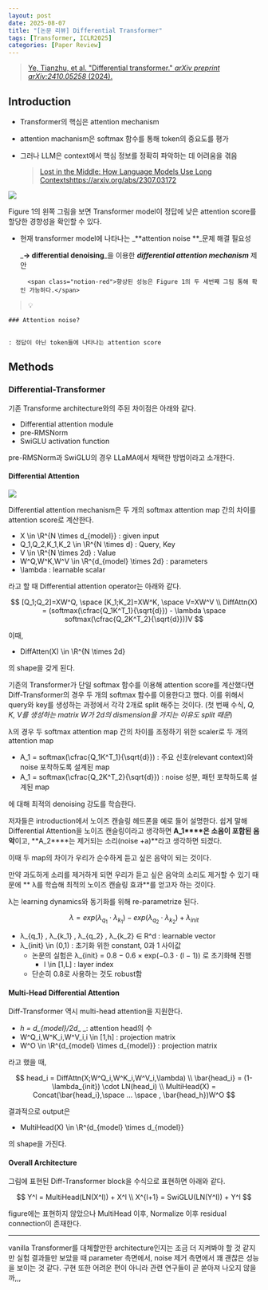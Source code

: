 ```yaml
---
layout: post
date: 2025-08-07
title: "[논문 리뷰] Differential Transformer"
tags: [Transformer, ICLR2025]
categories: [Paper Review]
---
```


> [Ye, Tianzhu, et al. "Differential transformer." ](https://arxiv.org/abs/2410.05258)[_arXiv preprint arXiv:2410.05258_](https://arxiv.org/abs/2410.05258)[ (2024).](https://arxiv.org/abs/2410.05258)



## Introduction

- Transformer의 핵심은 attention mechanism
- attention machanism은 softmax 함수를 통해 token의 중요도를 평가
- 그러나 LLM은 context에서 핵심 정보를 정확히 파악하는 데 어려움을 겪음

	> [Lost in the Middle: How Language Models Use Long Contextshttps://arxiv.org/abs/2307.03172](https://arxiv.org/abs/2307.03172)


![](https://prod-files-secure.s3.us-west-2.amazonaws.com/542b861c-36a8-4051-84e5-8804b6728dba/9083ea56-691a-4752-ae26-47f403431ac8/image.png?X-Amz-Algorithm=AWS4-HMAC-SHA256&X-Amz-Content-Sha256=UNSIGNED-PAYLOAD&X-Amz-Credential=ASIAZI2LB466ROIEDONO%2F20250901%2Fus-west-2%2Fs3%2Faws4_request&X-Amz-Date=20250901T121516Z&X-Amz-Expires=3600&X-Amz-Security-Token=IQoJb3JpZ2luX2VjEKv%2F%2F%2F%2F%2F%2F%2F%2F%2F%2FwEaCXVzLXdlc3QtMiJIMEYCIQCrrNYJVdEplXxoGkMGEmF1jHnWOUvWK%2BXScZs3NUQQpAIhAPl4IfDoD8CB%2BSbpGSfBpgUpLku0WidS2iyvcwPGSA8NKv8DCBQQABoMNjM3NDIzMTgzODA1IgyG0dPHxv0wfjoCv7Aq3AOhGUIVd1H8T1gC0Kork2RJsWYPdibBDXhyvN8rYUnpflGhgcx1riWBjNDi15xPc52rEMZzvF6ijrwn0RsZzVltxbWbp0QlUMJGyLZ2vC4m6fGXltOOdBqvHDm%2B0PpDP2KFl%2BzXeXFrzWcNiv0x6f7EGAM2HGKngXvl7fatxOdRzKeAYmbUTfxdrBj79O1weDnL%2BZSIbq4jucsnFB4dtJeDz3CCUoCa%2BrkiwpLgBjBWRhOaFDXJCJX9TkyUOGhEuB89NxAX4hu9%2Bm7vhiWnW4rM9EhWnmU7FvItn2midb%2FN9fNCvD5mH29wlcAwLhShHS5CBtZ%2Fm9mxzfBL3%2BLhPQTRnBfbRROTq6kKuGXkFB0BDSd9Cf7Xy%2Fn9VztN%2B5Ws%2F7e3BWSYPng3aGEa8MfZMtarQEOA8CJSz5vxmLx7tQy7xdUN1%2BxGegFWhfjQxquy32t%2F8tLNT9pAK9LUXFwy8wVTp2RS7T%2BdwtNEjRHkLN3kbY%2BV6cHBc9XYN9yvKYhfgV9tM4vKRU130S5I398qDq%2BhxsTRHzcxJps3rA2mhqR3P%2BOe6nkMo8JC10FV4Mmk%2BYy0BAW%2FkBu9dXzo%2FPgLMcAGqfg5krePSNJtyZ%2BOd20FMussq%2B74N08VnK33tTDSgNbFBjqkARVCCFEeYZSu5%2FSRMAEnRlJhpfG7j%2B5x9%2F1T4CC7xODZs3maOaUZHknuIIZxXROzwh%2BgEBw9domVHG4aBfjBqkma80K8T1%2FExsI799C2g7ufvtyysEIEyp23WATwzInYyW%2FECeEbl%2BQ2bRhPdTkavvfbCF7bCbpfjLdupAdBPS10UjzRJUd99gVo6xWZYufRjTVGi0gYED5EJG0vZ42RGiy41ze7&X-Amz-Signature=1cfcf4c8e6e9e91fe75a9a612fb05916b1394b95702bfc7e7620a9f8d61c9899&X-Amz-SignedHeaders=host&x-amz-checksum-mode=ENABLED&x-id=GetObject)


Figure 1의 왼쪽 그림을 보면 Transformer model이 정답에 낮은 attention score를 할당한 경향성을 확인할 수 있다.

- 현재 transformer model에 나타나는 _**attention noise **_문제 해결 필요성

	_**→ differential denoising**_을 이용한 _**differential attention mechanism**_ 제안


		<span class="notion-red">향상된 성능은 Figure 1의 두 세번째 그림 통해 확인 가능하다.</span>


> 💡 


	### Attention noise?


	: 정답이 아닌 token들에 나타나는 attention score



## Methods



### Differential-Transformer


기존 Transforme architecture와의 주된 차이점은 아래와 같다.

- Differential attention module
- pre-RMSNorm
- SwiGLU activation function

pre-RMSNorm과 SwiGLU의 경우 LLaMA에서 채택한 방법이라고 소개한다.



#### Differential Attention


![](https://prod-files-secure.s3.us-west-2.amazonaws.com/542b861c-36a8-4051-84e5-8804b6728dba/116d70b2-1963-4810-9167-f4c7d8a06e8f/image.png?X-Amz-Algorithm=AWS4-HMAC-SHA256&X-Amz-Content-Sha256=UNSIGNED-PAYLOAD&X-Amz-Credential=ASIAZI2LB466ROIEDONO%2F20250901%2Fus-west-2%2Fs3%2Faws4_request&X-Amz-Date=20250901T121516Z&X-Amz-Expires=3600&X-Amz-Security-Token=IQoJb3JpZ2luX2VjEKv%2F%2F%2F%2F%2F%2F%2F%2F%2F%2FwEaCXVzLXdlc3QtMiJIMEYCIQCrrNYJVdEplXxoGkMGEmF1jHnWOUvWK%2BXScZs3NUQQpAIhAPl4IfDoD8CB%2BSbpGSfBpgUpLku0WidS2iyvcwPGSA8NKv8DCBQQABoMNjM3NDIzMTgzODA1IgyG0dPHxv0wfjoCv7Aq3AOhGUIVd1H8T1gC0Kork2RJsWYPdibBDXhyvN8rYUnpflGhgcx1riWBjNDi15xPc52rEMZzvF6ijrwn0RsZzVltxbWbp0QlUMJGyLZ2vC4m6fGXltOOdBqvHDm%2B0PpDP2KFl%2BzXeXFrzWcNiv0x6f7EGAM2HGKngXvl7fatxOdRzKeAYmbUTfxdrBj79O1weDnL%2BZSIbq4jucsnFB4dtJeDz3CCUoCa%2BrkiwpLgBjBWRhOaFDXJCJX9TkyUOGhEuB89NxAX4hu9%2Bm7vhiWnW4rM9EhWnmU7FvItn2midb%2FN9fNCvD5mH29wlcAwLhShHS5CBtZ%2Fm9mxzfBL3%2BLhPQTRnBfbRROTq6kKuGXkFB0BDSd9Cf7Xy%2Fn9VztN%2B5Ws%2F7e3BWSYPng3aGEa8MfZMtarQEOA8CJSz5vxmLx7tQy7xdUN1%2BxGegFWhfjQxquy32t%2F8tLNT9pAK9LUXFwy8wVTp2RS7T%2BdwtNEjRHkLN3kbY%2BV6cHBc9XYN9yvKYhfgV9tM4vKRU130S5I398qDq%2BhxsTRHzcxJps3rA2mhqR3P%2BOe6nkMo8JC10FV4Mmk%2BYy0BAW%2FkBu9dXzo%2FPgLMcAGqfg5krePSNJtyZ%2BOd20FMussq%2B74N08VnK33tTDSgNbFBjqkARVCCFEeYZSu5%2FSRMAEnRlJhpfG7j%2B5x9%2F1T4CC7xODZs3maOaUZHknuIIZxXROzwh%2BgEBw9domVHG4aBfjBqkma80K8T1%2FExsI799C2g7ufvtyysEIEyp23WATwzInYyW%2FECeEbl%2BQ2bRhPdTkavvfbCF7bCbpfjLdupAdBPS10UjzRJUd99gVo6xWZYufRjTVGi0gYED5EJG0vZ42RGiy41ze7&X-Amz-Signature=7b0fbca97f0c92c3fff07a08c0f35c811fcfad72e92bf0cf41980ab24d44a884&X-Amz-SignedHeaders=host&x-amz-checksum-mode=ENABLED&x-id=GetObject)


Differential attention mechanism은 두 개의 softmax attention map 간의 차이를 attention score로 계산한다.

- X \in \R^{N \times d\_{model}} : given input
- Q\_1,Q\_2,K\_1,K\_2 \in \R^{N \times d} : Query, Key
- V \in \R^{N \times 2d} : Value
- W^Q,W^K,W^V \in \R^{d\_{model} \times 2d} : parameters
- \lambda : learnable scalar

라고 할 때 Differential attention operator는 아래와 같다.


$$
[Q_1;Q_2]=XW^Q, \space [K_1;K_2]=XW^K, \space V=XW^V \\
DiffAttn(X) = (softmax(\cfrac{Q_1K^T_1}{\sqrt{d}}) - \lambda \space softmax(\cfrac{Q_2K^T_2}{\sqrt{d}}))V
$$


이때,

- DiffAtten(X) \in \R^{N \times 2d}

의 shape을 갖게 된다.


기존의 Transformer가 단일 softmax 함수를 이용해 attention score를 계산했다면 Diff-Transformer의 경우 두 개의 softmax 함수를 이용한다고 했다. 이를 위해서 query와 key를 생성하는 과정에서 각각 2개로 split 해주는 것이다. <span class="notion-red">(첫 번째 수식, </span><span class="notion-red">_Q, K, V를 생성하는 matrix W가 2d의 dismension을 가지는 이유도 split 때문_</span><span class="notion-red">)</span>


 λ의 경우 두 softmax attention map 간의 차이를 조정하기 위한 scaler로 두 개의 attention map

- A\_1 = softmax(\cfrac{Q\_1K^T\_1}{\sqrt{d}}) : 주요 신호(relevant context)와 noise 포착하도록 설계된 map
- A\_1 = softmax(\cfrac{Q\_2K^T\_2}{\sqrt{d}}) : noise 성분, 패턴 포착하도록 설계된 map 

에 대해 최적의 denoising 강도를 학습한다.


저자들은 introduction에서 노이즈 캔슬링 헤드폰을 예로 들어 설명한다. 쉽게 말해 Differential Attention을 노이즈 캔슬링이라고 생각하면 **A\_1****은 소음이 포함된 음악**이고, **A\_2****는 제거되는 소리(noise +a)**라고 생각하면 되겠다. 


이때 두 map의 차이가 우리가 순수하게 듣고 싶은 음악이 되는 것이다. 


만약 과도하게 소리를 제거하게 되면 우리가 듣고 싶은 음악의 소리도 제거할 수 있기 때문에 ** λ를 학습해 최적의 노이즈 캔슬링 효과**를 얻고자 하는 것이다.


λ는 learning dynamics와 동기화를 위해 re-parametrize 된다.


$$
\lambda = exp(\lambda_{q_1} \cdot \lambda_{k_1}) - exp(\lambda_{q_2} \cdot \lambda_{k_2}) + \lambda_{init}
$$

- λ\_{q\_1} , λ\_{k\_1} , λ\_{q\_2} , λ\_{k\_2} ∈ R^d : learnable vector
- λ\_{init} \in (0,1) : 초기화 위한 constant, 0과 1 사이값
	- 논문의 실험은 λ\_{init} = 0.8 − 0.6 × exp(−0.3 · (l − 1)) 로 초기화해 진행
		- l \in [1,L] : layer index
	- 단순히 0.8로 사용하는 것도 robust함


#### **Multi-Head Differential Attention**


Diff-Transformer 역시 multi-head attention을 지원한다.

- _h = d\_{model}/2d__ _: attention head의 수
- W^Q\_i,W^K\_i,W^V\_i,i \in [1,h] : projection matrix
- W^O \in \R^{d\_{model} \times d\_{model}} : projection matrix

라고 했을 때,


$$
head_i = DiffAttn(X;W^Q_i,W^K_i,W^V_i,\lambda) \\
\bar{head_i} = (1-\lambda_{init}) \cdot LN(head_i) \\
MultiHead(X) = Concat(\bar{head_i},\space ... \space , \bar{head_h})W^O
$$


결과적으로 output은

- MultiHead(X) \in \R^{d\_{model} \times d\_{model}}

의 shape을 가진다.



#### Overall Architecture


그림에 표현된 Diff-Transformer block을 수식으로 표현하면 아래와 같다.


$$
Y^l = MultiHead(LN(X^l)) + X^l \\
X^{l+1} = SwiGLU(LN(Y^l)) + Y^l
$$


figure에는 표현하지 않았으나 MultiHead 이후, Normalize 이후 residual connection이 존재한다.


---


vanilla Transformer를 대체할만한 architecture인지는 조금 더 지켜봐야 할 것 같지만 실험 결과들만 보았을 때 parameter 측면에서, noise 제거 측면에서 꽤 괜찮은 성능을 보이는 것 같다. 구현 또한 어려운 편이 아니라 관련 연구들이 곧 쏟아져 나오지 않을까,,,

